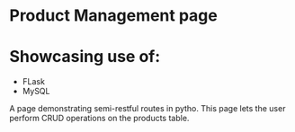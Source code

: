 # Product Management page

# Showcasing use of: 
* FLask
* MySQL

A page demonstrating semi-restful routes in pytho. This page lets the user perform CRUD operations on the products table.
